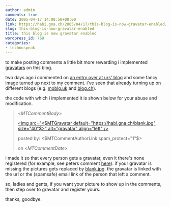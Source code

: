 ```yaml
---
author: admin
comments: true
date: 2005-04-17 14:08:50+00:00
link: https://habi.gna.ch/2005/04/17/this-blog-is-now-gravatar-enabled/
slug: this-blog-is-now-gravatar-enabled
title: this blog is now gravatar enabled
wordpress_id: 769
categories:
- technospeak
---
```



to make posting comments a little bit more rewarding i implemented [gravatars](http://gravatar.com/) on this blog.
  
two days ago i commented on [an entry over at urs' blog](http://www.circle.ch/blog/p1692.html) and some fancy image turned up next to my comment. i've seen that already turning up on different blogs (e.g. [moblg.uk](http://moblog.co.uk/) and [blog.ch](http://blog.ch/blog/index.php/archives/2005/04/15/swiss-blog-awards/#comments)).
  
the code with which i implemented it is shown below for your abuse and modification.


<blockquote>
<MTComments>
  

  
<div class="comments-body">
  
<$MTCommentBody$>
  
<span class="comments-post">
  
<a href="<$MTCommentURL$>">
  
<img src="<$MTGravatar default="https://habi.gna.ch/blank.jpg" size="40"$>" alt="gravatar" align="left" />
  
</a>
  
posted by: <$MTCommentAuthorLink spam_protect="1"$><br />
  
on <$MTCommentDate$><br clear="all">
  
</span>
  
</div>
  

  
</MTComments>
</blockquote>


i made it so that every person gets a gravatar, even it there's none registered (for example, see peters comment [here](https://habi.gna.ch/blog/archives/000568.html)). if your gravatar is missing the pictures gets replaced by [blank.jpg](https://habi.gna.ch/blank.jpg). the gravatar is linked with the url or the (spamsafe) email link of the person that left a comment.
  
so, ladies and gents, if you want your picture to show up in the comments, then step over to gravatar and register yours.
  
thanks, goodbye.

